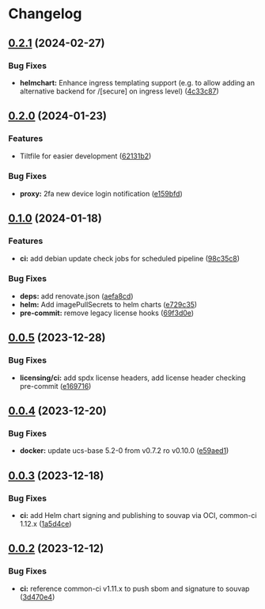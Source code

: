 # Changelog

## [0.2.1](https://git.knut.[secure].de/[secure]/components/keycloak-extensions/compare/v0.2.0...v0.2.1) (2024-02-27)


### Bug Fixes

* **helmchart:** Enhance ingress templating support (e.g. to allow adding an alternative backend for /[secure] on ingress level) ([4c33c87](https://git.knut.[secure].de/[secure]/components/keycloak-extensions/commit/4c33c8774a2f3b599dd7aa3034d42f9f265b5f1a))

## [0.2.0](https://git.knut.[secure].de/[secure]/components/keycloak-extensions/compare/v0.1.0...v0.2.0) (2024-01-23)


### Features

* Tiltfile for easier development ([62131b2](https://git.knut.[secure].de/[secure]/components/keycloak-extensions/commit/62131b2407592b4b8d589015fff0ba5f36d799b7))


### Bug Fixes

* **proxy:** 2fa new device login notification ([e159bfd](https://git.knut.[secure].de/[secure]/components/keycloak-extensions/commit/e159bfdf136746fd3bc22acac745c2a9ad1359b7))

## [0.1.0](https://git.knut.[secure].de/[secure]/components/keycloak-extensions/compare/v0.0.5...v0.1.0) (2024-01-18)


### Features

* **ci:** add debian update check jobs for scheduled pipeline ([98c35c8](https://git.knut.[secure].de/[secure]/components/keycloak-extensions/commit/98c35c8df1e90631c1a461ad86207738bf9386c0))


### Bug Fixes

* **deps:** add renovate.json ([aefa8cd](https://git.knut.[secure].de/[secure]/components/keycloak-extensions/commit/aefa8cd5e6180aaaf4c803a4e490a426efa15ea8))
* **helm:** Add imagePullSecrets to helm charts ([e729c35](https://git.knut.[secure].de/[secure]/components/keycloak-extensions/commit/e729c3515d50495eabc2cea26f8eb303fa68dc51))
* **pre-commit:** remove legacy license hooks ([69f3d0e](https://git.knut.[secure].de/[secure]/components/keycloak-extensions/commit/69f3d0e70275cfd620a07b373ca1a9d72929f732))

## [0.0.5](https://git.knut.[secure].de/[secure]/components/keycloak-extensions/compare/v0.0.4...v0.0.5) (2023-12-28)


### Bug Fixes

* **licensing/ci:** add spdx license headers, add license header checking pre-commit ([e169716](https://git.knut.[secure].de/[secure]/components/keycloak-extensions/commit/e16971686dd6b87abf37756f3377f51c44c718de))

## [0.0.4](https://git.knut.[secure].de/[secure]/components/keycloak-extensions/compare/v0.0.3...v0.0.4) (2023-12-20)


### Bug Fixes

* **docker:** update ucs-base 5.2-0 from v0.7.2 ro v0.10.0 ([e59aed1](https://git.knut.[secure].de/[secure]/components/keycloak-extensions/commit/e59aed126727f7845405b0825ae15e01d070c021))

## [0.0.3](https://git.knut.[secure].de/[secure]/components/keycloak-extensions/compare/v0.0.2...v0.0.3) (2023-12-18)


### Bug Fixes

* **ci:** add Helm chart signing and publishing to souvap via OCI, common-ci 1.12.x ([1a5d4ce](https://git.knut.[secure].de/[secure]/components/keycloak-extensions/commit/1a5d4cefb762fd39dd095af7b26396a6c4900ea0))

## [0.0.2](https://git.knut.[secure].de/[secure]/components/keycloak-extensions/compare/v0.0.1...v0.0.2) (2023-12-12)


### Bug Fixes

* **ci:** reference common-ci v1.11.x to push sbom and signature to souvap ([3d470e4](https://git.knut.[secure].de/[secure]/components/keycloak-extensions/commit/3d470e454dd0899ef5f04d9ca9517c30763b228c))
